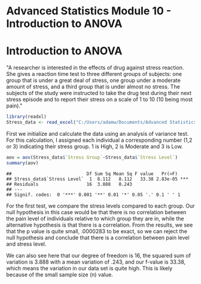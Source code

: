 Advanced Statistics Module 10 - Introduction to ANOVA
================

Introduction to ANOVA
=====================

"A researcher is interested in the effects of drug against stress reaction. She gives a reaction time test to three different groups of subjects: one group that is under a great deal of stress, one group under a moderate amount of stress, and a third group that is under almost no stress. The subjects of the study were instructed to take the drug test during their next stress episode and to report their stress on a scale of 1 to 10 (10 being most pain)."

``` r
library(readxl)
Stress_data <- read_excel("C:/Users/adamw/Documents/Advanced Statistics/Stress data.xlsx")
```

First we initialize and calculate the data using an analysis of variance test. For this calculation, I assigned each individual a corresponding number (1,2 or 3) indicating their stress group. 1 is High, 2 is Moderate and 3 is Low.

``` r
aov = aov(Stress_data$`Stress Group`~Stress_data$`Stress Level`)
summary(aov)
```

    ##                            Df Sum Sq Mean Sq F value   Pr(>F)    
    ## Stress_data$`Stress Level`  1  8.112   8.112   33.38 2.83e-05 ***
    ## Residuals                  16  3.888   0.243                     
    ## ---
    ## Signif. codes:  0 '***' 0.001 '**' 0.01 '*' 0.05 '.' 0.1 ' ' 1

For the first test, we compare the stress levels compared to each group. Our null hypothesis in this case would be that there is no correlation between the pain level of individuals relative to which group they are in, while the alternative hypothesis is that there is a correlation. From the results, we see that the p value is quite small, .0000283 to be exact, so we can reject the null hypothesis and conclude that there is a correlation between pain level and stress level.

We can also see here that our degree of freedom is 16, the squared sum of variation is 3.888 with a mean variation of .243, and our f-value is 33.38, which means the variation in our data set is quite high. This is likely because of the small sample size (n) value.

